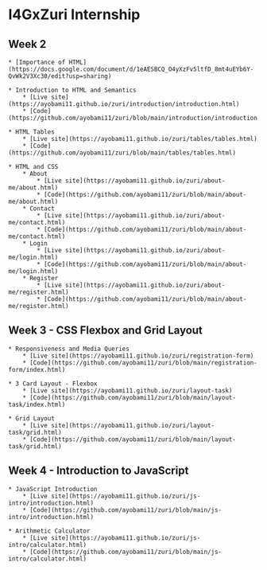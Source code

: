 # I4GxZuri Internship

## Week 2
    * [Importance of HTML](https://docs.google.com/document/d/1eAESBCQ_O4yXzFv5ltfD_8mt4uEYb6Y-QvWk2V3Xc30/edit?usp=sharing)

    * Introduction to HTML and Semantics
        * [Live site](https://ayobami11.github.io/zuri/introduction/introduction.html)
        * [Code](https://github.com/ayobami11/zuri/blob/main/introduction/introduction.html)

    * HTML Tables
        * [Live site](https://ayobami11.github.io/zuri/tables/tables.html)
        * [Code](https://github.com/ayobami11/zuri/blob/main/tables/tables.html)

    * HTML and CSS
        * About
            * [Live site](https://ayobami11.github.io/zuri/about-me/about.html)
            * [Code](https://github.com/ayobami11/zuri/blob/main/about-me/about.html)
        * Contact
            * [Live site](https://ayobami11.github.io/zuri/about-me/contact.html)
            * [Code](https://github.com/ayobami11/zuri/blob/main/about-me/contact.html)
        * Login
            * [Live site](https://ayobami11.github.io/zuri/about-me/login.html)
            * [Code](https://github.com/ayobami11/zuri/blob/main/about-me/login.html)
        * Register
            * [Live site](https://ayobami11.github.io/zuri/about-me/register.html)
            * [Code](https://github.com/ayobami11/zuri/blob/main/about-me/register.html)


## Week 3 - CSS Flexbox and Grid Layout

    * Responsiveness and Media Queries
        * [Live site](https://ayobami11.github.io/zuri/registration-form)
        * [Code](https://github.com/ayobami11/zuri/blob/main/registration-form/index.html)

    * 3 Card Layout - Flexbox
        * [Live site](https://ayobami11.github.io/zuri/layout-task)
        * [Code](https://github.com/ayobami11/zuri/blob/main/layout-task/index.html)

    * Grid Layout
        * [Live site](https://ayobami11.github.io/zuri/layout-task/grid.html)
        * [Code](https://github.com/ayobami11/zuri/blob/main/layout-task/grid.html)

## Week 4 - Introduction to JavaScript

    * JavaScript Introduction
        * [Live site](https://ayobami11.github.io/zuri/js-intro/introduction.html)
        * [Code](https://github.com/ayobami11/zuri/blob/main/js-intro/introduction.html)

    * Arithmetic Calculator
        * [Live site](https://ayobami11.github.io/zuri/js-intro/calculator.html)
        * [Code](https://github.com/ayobami11/zuri/blob/main/js-intro/calculator.html)
